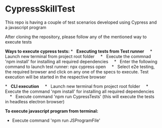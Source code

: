# CypressSkillTest
This repo is having a couple of test scenarios developed using Cypress and a javascript program

After cloning the repository, please follow any of the mentioned way to execute tests

**Ways to execute cypress tests:**
*   **Executing tests from Test runner**
    *   Launch new terminal from project root folder
    *   Execute the commnad 'npm install' for installing all required dependencies
    *   Enter the following command to launch test runner: npx cypress open
    *   Select e2e testing, the required browser and click on any one of the specs to execute. Test execution will be started in the respective browser

*   **CLI execution**
    *   Launch new terminal from project root folder
    *   Execute the command 'npm install' for installing all required dependencies
    *   Execute command 'npm run CypressTests' (this will execute the tests in headless electron browser)

**To execute javascript program from terminal:**
* Execute command 'npm run JSProgramFile'